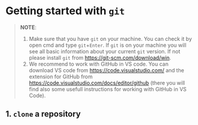# Getting started with `git`

> **NOTE**: 
> 1. Make sure that you have `git` on your machine. You can check it by open cmd and type `git`+`Enter`. If `git` is on your machine you will see all basic information about your current `git` version. If not please install `git` from <https://git-scm.com/download/win>.
> 2. We recommend to work with GitHub in VS code. You can download VS code from https://code.visualstudio.com/ and the extension for GitHub from https://code.visualstudio.com/docs/editor/github (there you will find also some usefull instructions for working with GitHub in VS Code).
> 
## 1. `clone` a repository






